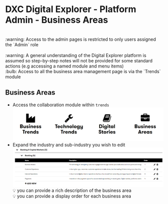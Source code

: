 # DXC Digital Explorer - Platform Admin - Business Areas
<br>
:warning: Access to the admin pages is restricted to only users assigned the `Admin` role<br>
<br>
:warning: A general understanding of the Digital Explorer platform is assumed so step-by-step notes will not be provided for some standard actions (e.g accessing a named module and menu items)
<br>
:bulb: Access to all the business area management page is via the `Trends` module
<br>

## Business Areas

- Access the collaboration module within `trends`<br>
![image](images/ba1.png)<br>
- Expand the industry and sub-industry you wish to edit
![image](images/ba2.png)<br>
:bulb: you can provide a rich description of the business area<br>
:bulb: you can provide a display order for each business area
